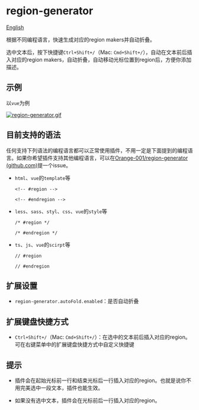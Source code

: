 # region-generator

[English](https://github.com/Orange-001/region-generator/blob/master/README.md)

根据不同编程语言，快速生成对应的region makers并自动折叠。

选中文本后，按下快捷键`Ctrl+Shift+/`（Mac: `Cmd+Shift+/`），自动在文本前后插入对应的region makers，自动折叠，自动移动光标位置到region后，方便你添加描述。

## 示例

以`vue`为例

[![region-generator.gif](https://i.postimg.cc/gkPP5HZs/region-generator.gif)](https://postimg.cc/K4QV3LQ3)

## 目前支持的语法

任何支持下列语法的编程语言都可以正常使用插件，不用一定是下面提到的编程语言。如果你希望插件支持其他编程语言，可以在[Orange-001/region-generator (github.com)](https://github.com/Orange-001/region-generator)提一个issue。

- `html`、`vue`的`template`等

  ```
  <!-- #region -->
  
  <!-- #endregion -->
  ```

- `less`、`sass`、`styl`、`css`、`vue`的`style`等

  ```
  /* #region */
  
  /* #endregion */
  ```

- `ts`、`js`、`vue`的`scirpt`等

  ```
  // #region 
  
  // #endregion
  ```

## 扩展设置

* `region-generator.autoFold.enabled`：是否自动折叠

## 扩展键盘快捷方式

- `Ctrl+Shift+/`（Mac: `Cmd+Shift+/`）：在选中的文本前后插入对应的region。可在右键菜单中的扩展键盘快捷方式中自定义快捷键

## 提示

- 插件会在起始光标前一行和结束光标后一行插入对应的region。也就是说你不用完美选中一段文本，插件也能生效。

- 如果没有选中文本，插件会在光标前后一行插入对应的region。
